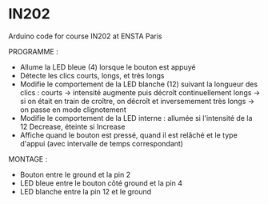 # IN202
Arduino code for course IN202 at ENSTA Paris

PROGRAMME :
  - Allume la LED bleue (4) lorsque le bouton est appuyé
  - Détecte les clics courts, longs, et très longs
  - Modifie le comportement de la LED blanche (12) suivant la longueur des clics :
        courts     -> intensité augmente puis décroît continuellement
        longs      -> si on était en train de croître, on décroît et inversemement
        très longs -> on passe en mode clignotement
  - Modifie le comportement de la LED interne : allumée si l'intensité de la 12 Decrease, éteinte si Increase
  - Affiche quand le bouton est pressé, quand il est relâché et le type d'appui (avec intervalle de temps correspondant)

 MONTAGE :
  - Bouton entre le ground et la pin 2
  - LED bleue entre le bouton côté ground et la pin 4
  - LED blanche entre la pin 12 et le ground
